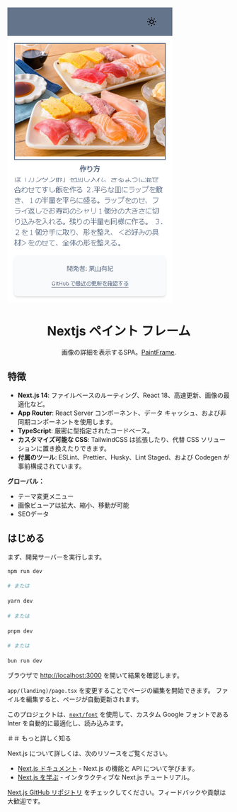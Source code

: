 ![Nextjs Painting Frame](./public/screenshot.png)

<div align="center">
  <h1>Nextjs ペイント フレーム</h1>
  画像の詳細を表示するSPA。<a href="https://github.com/kkyy0720/PaintFrame">PaintFrame</a>.
</div>

## 特徴

- **Next.js 14**: ファイルベースのルーティング、React 18、高速更新、画像の最適化など。
- **App Router**: React Server コンポーネント、データ キャッシュ、および非同期コンポーネントを使用します。
- **TypeScript**: 厳密に型指定されたコードベース。
- **カスタマイズ可能な CSS**: TailwindCSS は拡張したり、代替 CSS ソリューションに置き換えたりできます。
- **付属のツール**: ESLint、Prettier、Husky、Lint Staged、および Codegen が事前構成されています。

**グローバル：**

- テーマ変更メニュー
- 画像ビューアは拡大、縮小、移動が可能
- SEOデータ

## はじめる

まず、開発サーバーを実行します。

```bash
npm run dev

# または

yarn dev

# または

pnpm dev

# または

bun run dev
```

ブラウザで [http://localhost:3000](http://localhost:3000) を開いて結果を確認します。

`app/(landing)/page.tsx` を変更することでページの編集を開始できます。 ファイルを編集すると、ページが自動更新されます。

このプロジェクトは、[`next/font`](https://nextjs.org/docs/basic-features/font-optimization) を使用して、カスタム Google フォントである Inter を自動的に最適化し、読み込みます。

＃＃ もっと詳しく知る

Next.js について詳しくは、次のリソースをご覧ください。

- [Next.js ドキュメント](https://nextjs.org/docs) - Next.js の機能と API について学びます。
- [Next.js を学ぶ](https://nextjs.org/learn) - インタラクティブな Next.js チュートリアル。

[Next.js GitHub リポジトリ](https://github.com/vercel/next.js/) をチェックしてください。フィードバックや貢献は大歓迎です。
